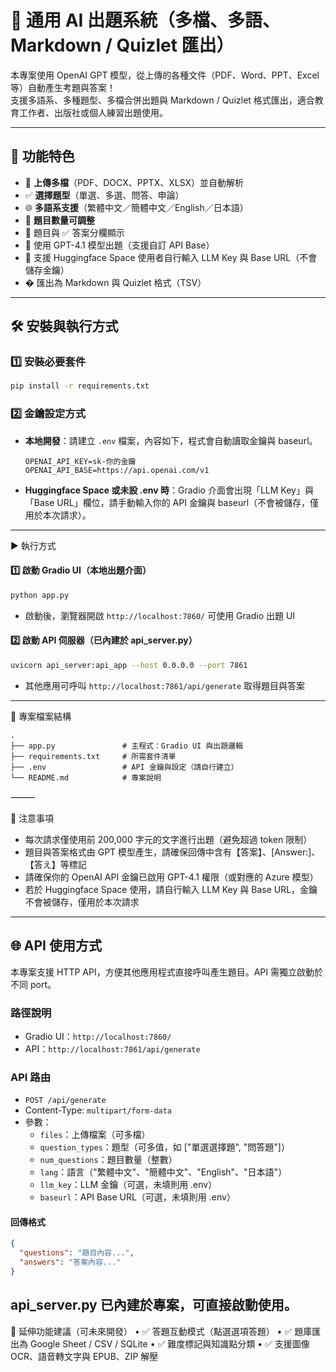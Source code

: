 # 📄 通用 AI 出題系統（多檔、多語、Markdown / Quizlet 匯出）

本專案使用 OpenAI GPT 模型，從上傳的各種文件（PDF、Word、PPT、Excel 等）自動產生考題與答案！  
支援多語系、多種題型、多檔合併出題與 Markdown / Quizlet 格式匯出，適合教育工作者、出版社或個人練習出題使用。

---

## 🚀 功能特色

- 📎 **上傳多檔**（PDF、DOCX、PPTX、XLSX）並自動解析
- ✅ **選擇題型**（單選、多選、問答、申論）
- 🌐 **多語系支援**（繁體中文／簡體中文／English／日本語）
- 🔢 **題目數量可調整**
- 📘 題目與 ✅ 答案分欄顯示
- 🧠 使用 GPT-4.1 模型出題（支援自訂 API Base）
- 🔐 支援 Huggingface Space 使用者自行輸入 LLM Key 與 Base URL（不會儲存金鑰）
- � 匯出為 Markdown 與 Quizlet 格式（TSV）

---

## 🛠 安裝與執行方式

### 1️⃣ 安裝必要套件

```bash
pip install -r requirements.txt
```

### 2️⃣ 金鑰設定方式

- **本地開發**：請建立 `.env` 檔案，內容如下，程式會自動讀取金鑰與 baseurl。
  ```
  OPENAI_API_KEY=sk-你的金鑰
  OPENAI_API_BASE=https://api.openai.com/v1
  ```
- **Huggingface Space 或未設 .env 時**：Gradio 介面會出現「LLM Key」與「Base URL」欄位，請手動輸入你的 API 金鑰與 baseurl（不會被儲存，僅用於本次請求）。

---

▶️ 執行方式

#### 1️⃣ 啟動 Gradio UI（本地出題介面）

```bash
python app.py
```
- 啟動後，瀏覽器開啟 `http://localhost:7860/` 可使用 Gradio 出題 UI

#### 2️⃣ 啟動 API 伺服器（已內建於 api_server.py）

```bash
uvicorn api_server:api_app --host 0.0.0.0 --port 7861
```
- 其他應用可呼叫 `http://localhost:7861/api/generate` 取得題目與答案

---
📂 專案檔案結構
```
.
├── app.py               # 主程式：Gradio UI 與出題邏輯
├── requirements.txt     # 所需套件清單
├── .env                 # API 金鑰與設定（請自行建立）
└── README.md            # 專案說明
```


⸻

📌 注意事項
- 每次請求僅使用前 200,000 字元的文字進行出題（避免超過 token 限制）
- 題目與答案格式由 GPT 模型產生，請確保回傳中含有【答案】、[Answer:]、【答え】等標記
- 請確保你的 OpenAI API 金鑰已啟用 GPT-4.1 權限（或對應的 Azure 模型）
- 若於 Huggingface Space 使用，請自行輸入 LLM Key 與 Base URL，金鑰不會被儲存，僅用於本次請求

---

## 🌐 API 使用方式

本專案支援 HTTP API，方便其他應用程式直接呼叫產生題目。API 需獨立啟動於不同 port。

### 路徑說明

- Gradio UI：`http://localhost:7860/`
- API：`http://localhost:7861/api/generate`

### API 路由

- `POST /api/generate`
- Content-Type: `multipart/form-data`
- 參數：
  - `files`：上傳檔案（可多檔）
  - `question_types`：題型（可多值，如 ["單選選擇題", "問答題"]）
  - `num_questions`：題目數量（整數）
  - `lang`：語言（"繁體中文"、"簡體中文"、"English"、"日本語"）
  - `llm_key`：LLM 金鑰（可選，未填則用 .env）
  - `baseurl`：API Base URL（可選，未填則用 .env）

#### 回傳格式

```json
{
  "questions": "題目內容...",
  "answers": "答案內容..."
}
```

api_server.py 已內建於專案，可直接啟動使用。
---

🧠 延伸功能建議（可未來開發）
	•	✅ 答題互動模式（點選選項答題）
	•	✅ 題庫匯出為 Google Sheet / CSV / SQLite
	•	✅ 難度標記與知識點分類
	•	✅ 支援圖像 OCR、語音轉文字與 EPUB、ZIP 解壓
